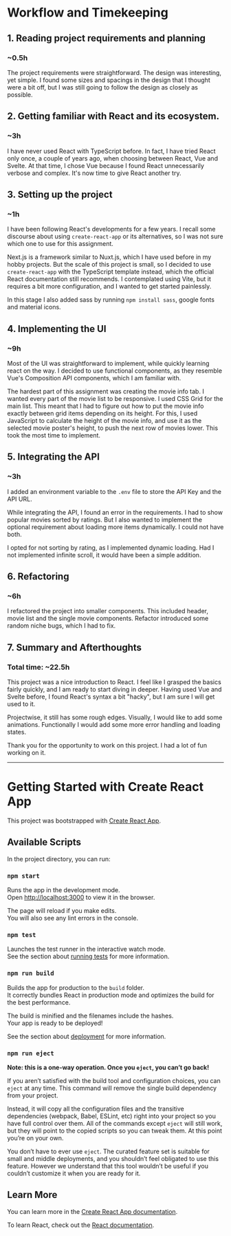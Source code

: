 # Workflow and Timekeeping

## 1. Reading project requirements and planning

### ~0.5h

The project requirements were straightforward. The design was interesting, yet simple.
I found some sizes and spacings in the design that I thought were a bit off,
but I was still going to follow the design as closely as possible.

## 2. Getting familiar with React and its ecosystem.

### ~3h

I have never used React with TypeScript before.
In fact, I have tried React only once, a couple of years ago, when choosing between React, Vue and Svelte.
At that time, I chose Vue because I found React unnecessarily verbose and complex.
It's now time to give React another try.

## 3. Setting up the project

### ~1h

I have been following React's developments for a few years.
I recall some discourse about using `create-react-app` or its alternatives, so I was not sure which one to use for this
assignment.

Next.js is a framework similar to Nuxt.js, which I have used before in my hobby projects.
But the scale of this project is small, so I decided to use `create-react-app` with the TypeScript template instead,
which the official React documentation still recommends.
I contemplated using Vite, but it requires a bit more configuration, and I wanted to get started painlessly.

In this stage I also added sass by running `npm install sass`, google fonts and material icons.

## 4. Implementing the UI

### ~9h

Most of the UI was straightforward to implement, while quickly learning react on the way.
I decided to use functional components,
as they resemble Vue's Composition API components, which I am familiar with.

The hardest part of this assignment was creating the movie info tab. I wanted every part of the movie list to be
responsive.
I used CSS Grid for the main list. This meant that I had to figure out how to put the movie info exactly between grid
items depending on its height. For this, I used JavaScript to calculate the height of the movie info, and use it as the
selected movie poster's height, to push the next row of movies lower. This took the most time to implement.

## 5. Integrating the API

### ~3h

I added an environment variable to the `.env` file to store the API Key and the API URL.

While integrating the API, I found an error in the requirements. I had to show popular movies sorted by ratings.
But I also wanted to implement the optional requirement about loading more items dynamically. I could not have both.

I opted for not sorting by rating, as I implemented dynamic loading. Had I not implemented infinite scroll,
it would have been a simple addition.

## 6. Refactoring

### ~6h

I refactored the project into smaller components.
This included header, movie list and the single movie components.
Refactor introduced some random niche bugs, which I had to fix.

## 7. Summary and Afterthoughts

### Total time: ~22.5h

This project was a nice introduction to React.
I feel like I grasped the basics fairly quickly, and I am ready to start diving in deeper.
Having used Vue and Svelte before, I found React's syntax a bit "hacky", but I am sure I will get used to it.

Projectwise, it still has some rough edges. Visually, I would like to add some animations.
Functionally I would add some more error handling and loading states.

Thank you for the opportunity to work on this project. I had a lot of fun working on it.

---

# Getting Started with Create React App

This project was bootstrapped with [Create React App](https://github.com/facebook/create-react-app).

## Available Scripts

In the project directory, you can run:

### `npm start`

Runs the app in the development mode.\
Open [http://localhost:3000](http://localhost:3000) to view it in the browser.

The page will reload if you make edits.\
You will also see any lint errors in the console.

### `npm test`

Launches the test runner in the interactive watch mode.\
See the section about [running tests](https://facebook.github.io/create-react-app/docs/running-tests) for more
information.

### `npm run build`

Builds the app for production to the `build` folder.\
It correctly bundles React in production mode and optimizes the build for the best performance.

The build is minified and the filenames include the hashes.\
Your app is ready to be deployed!

See the section about [deployment](https://facebook.github.io/create-react-app/docs/deployment) for more information.

### `npm run eject`

**Note: this is a one-way operation. Once you `eject`, you can’t go back!**

If you aren’t satisfied with the build tool and configuration choices, you can `eject` at any time. This command will
remove the single build dependency from your project.

Instead, it will copy all the configuration files and the transitive dependencies (webpack, Babel, ESLint, etc) right
into your project so you have full control over them. All of the commands except `eject` will still work, but they will
point to the copied scripts so you can tweak them. At this point you’re on your own.

You don’t have to ever use `eject`. The curated feature set is suitable for small and middle deployments, and you
shouldn’t feel obligated to use this feature. However we understand that this tool wouldn’t be useful if you couldn’t
customize it when you are ready for it.

## Learn More

You can learn more in
the [Create React App documentation](https://facebook.github.io/create-react-app/docs/getting-started).

To learn React, check out the [React documentation](https://reactjs.org/).
